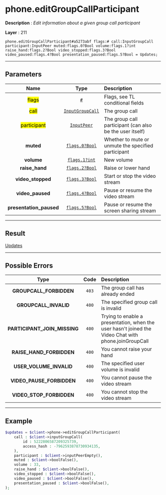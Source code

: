 # phone.editGroupCallParticipant

**Description** : *Edit information about a given group call participant*

**Layer** : 211

```tl
phone.editGroupCallParticipant#a5273abf flags:# call:InputGroupCall participant:InputPeer muted:flags.0?Bool volume:flags.1?int raise_hand:flags.2?Bool video_stopped:flags.3?Bool video_paused:flags.4?Bool presentation_paused:flags.5?Bool = Updates;
```

---

## Parameters

| Name | Type | Description |
| :---: | :---: | :--- |
| <mark>flags</mark> | [`#`](type/#) | Flags, see TL conditional fields |
| <mark>call</mark> | [`InputGroupCall`](type/InputGroupCall) | The group call |
| <mark>participant</mark> | [`InputPeer`](type/InputPeer) | The group call participant (can also be the user itself) |
| **muted** | [`flags.0?Bool`](type/Bool) | Whether to mute or unmute the specified participant |
| **volume** | [`flags.1?int`](type/int) | New volume |
| **raise_hand** | [`flags.2?Bool`](type/Bool) | Raise or lower hand |
| **video_stopped** | [`flags.3?Bool`](type/Bool) | Start or stop the video stream |
| **video_paused** | [`flags.4?Bool`](type/Bool) | Pause or resume the video stream |
| **presentation_paused** | [`flags.5?Bool`](type/Bool) | Pause or resume the screen sharing stream |

---

## Result

[Updates](type/Updates)

---

## Possible Errors

| Type | Code | Description |
| :---: | :---: | :--- |
| **GROUPCALL_FORBIDDEN** | `403` | The group call has already ended |
| **GROUPCALL_INVALID** | `400` | The specified group call is invalid |
| **PARTICIPANT_JOIN_MISSING** | `400` | Trying to enable a presentation, when the user hasn't joined the Video Chat with phone.joinGroupCall |
| **RAISE_HAND_FORBIDDEN** | `400` | You cannot raise your hand |
| **USER_VOLUME_INVALID** | `400` | The specified user volume is invalid |
| **VIDEO_PAUSE_FORBIDDEN** | `400` | You cannot pause the video stream |
| **VIDEO_STOP_FORBIDDEN** | `400` | You cannot stop the video stream |

---

## Example

```php
$updates = $client->phone->editGroupCallParticipant(
	call : $client->inputGroupCall(
		id : 5222806587209325739,
		access_hash : -7962593878730934135,
	),
	participant : $client->inputPeerEmpty(),
	muted : $client->boolFalse(),
	volume : 33,
	raise_hand : $client->boolFalse(),
	video_stopped : $client->boolFalse(),
	video_paused : $client->boolFalse(),
	presentation_paused : $client->boolFalse(),
);
```